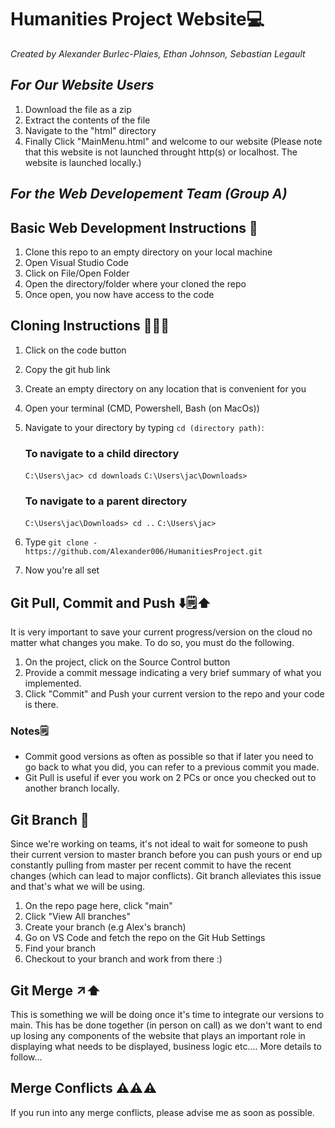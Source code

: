 # Humanities Project Website💻
_Created by Alexander Burlec-Plaies, Ethan Johnson, Sebastian Legault_

## _For Our Website Users_

1. Download the file as a zip
2. Extract the contents of the file
3. Navigate to the "html" directory
4. Finally Click "MainMenu.html" and welcome to our website
  (Please note that this website is not launched throught http(s) or localhost. The
   website is launched locally.)


## _For the Web Developement Team (Group A)_

## Basic Web Development Instructions 📒

1. Clone this repo to an empty directory on your local machine
2. Open Visual Studio Code
3. Click on File/Open Folder
4. Open the directory/folder where your cloned the repo
5. Once open, you now have access to the code

## Cloning Instructions 🧑‍🤝‍🧑
1. Click on the code button
2. Copy the git hub link
3. Create an empty directory on any location that is convenient for you
4. Open your terminal (CMD, Powershell, Bash (on MacOs))
5. Navigate to your directory by typing `cd (directory path)`:


   ### To navigate to a child directory
   `C:\Users\jac> cd downloads`
   `C:\Users\jac\Downloads> `

   ### To navigate to a parent directory
   `C:\Users\jac\Downloads> cd ..`
   `C:\Users\jac>`   

   
7. Type `git clone -https://github.com/Alexander006/HumanitiesProject.git`
8. Now you're all set
   


## Git Pull, Commit and Push ⬇️🗒️⬆️
It is very important to save your current progress/version on the cloud no matter what changes you make. To do so,
you must do the following.

1. On the project, click on the Source Control button
2. Provide a commit message indicating a very brief summary of what you implemented.
3. Click "Commit" and Push your current version to the repo and your code is there.

### Notes🗒️ 
- Commit good versions as often as possible so that if later you need to go back to what you did, you can refer to a previous commit you made.
- Git Pull is useful if ever you work on 2 PCs or once you checked out to another branch locally. 



## Git Branch 🌿
Since we're working on teams, it's not ideal to wait for someone to push their current version to master branch before you can push yours or
end up constantly pulling from master per recent commit to have the recent changes (which can lead to major conflicts). Git branch alleviates this issue and 
that's what we will be using.

1. On the repo page here, click "main"
2. Click "View All branches"
3. Create your branch (e.g Alex's branch)
4. Go on VS Code and fetch the repo on the Git Hub Settings
5. Find your branch
6. Checkout to your branch and work from there :)


## Git Merge ↗️⬆️
This is something we will be doing once it's time to integrate our versions to main. This has be done together (in person on call) as we don't want
to end up losing any components of the website that plays an important role in displaying what needs to be displayed, business logic etc.... 
More details to follow...

## Merge Conflicts ⚠️⚠️⚠️
If you run into any merge conflicts, please advise me as soon as possible.



   
